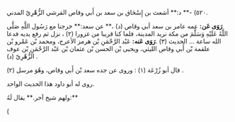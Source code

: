 ٥٢٠) -** د:** أشعث بن إِسْحَاق بن سعد بن أَبي وقاص القرشي الزُّهْرِيّ المدني.

**رَوَى عَن:** عمه عامر بن سعد أبي وقاص (د) ،** عن سعد:** خرجنا مع رَسُول اللَّهِ صَلَّى اللَّهُ عَلَيْهِ وَسَلَّمَ من مكة نريد المدينة، فلما كنا قريبا من غزورا (٢) ، نزل ثم رفع يديه فدعا الله ساعة ... الحديث (٣) .**رَوَى عَنه:** عَبْد الرَّحْمَنِ بْن هرمز الأعرج، ومحمد بْن عَمْرو بْن علقمة بْن أَبي وقاص الليثي، ويحيى بْن الحسن بْن عثمان بْن عَبْد الرَّحْمَنِ بْن عوف الزُّهْرِيّ (د) .

قال أبو زُرْعَة (١) : وروى عن جده سعد بْن أَبي وقاص، وهُوَ مرسل (٢) .

روى له أبو داود هذا الحديث الواحد.

ولهم شيخ آخر.** يقال لَهُ:**

(